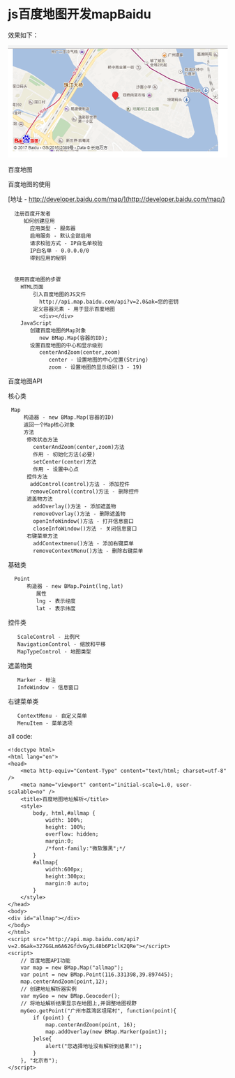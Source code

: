 # js百度地图开发mapBaidu

效果如下：

![](img.png)


 百度地图
 
 百度地图的使用 
 
 [地址 - http://developer.baidu.com/map/](http://developer.baidu.com/map/)	
 


      注册百度开发者
         如何创建应用
           应用类型 - 服务器
           启用服务 - 默认全部启用
           请求校验方式 - IP白名单校验
           IP白名单 - 0.0.0.0/0
           得到应用的秘钥


      使用百度地图的步骤
        HTML页面
            引入百度地图的JS文件
              http://api.map.baidu.com/api?v=2.0&ak=您的密钥
            定义容器元素 - 用于显示百度地图
              <div></div>
        JavaScript
           创建百度地图的Map对象
              new BMap.Map(容器的ID);
           设置百度地图的中心和显示级别
              centerAndZoom(center,zoom)
	             center - 设置地图的中心位置(String)
	             zoom - 设置地图的显示级别(3 - 19)  



百度地图API

核心类

     Map
         构造器 - new BMap.Map(容器的ID)
         返回一个Map核心对象
         方法
          修改状态方法
            centerAndZoom(center,zoom)方法
            作用 - 初始化方法(必要)
            setCenter(center)方法
            作用 - 设置中心点
          控件方法
           addControl(control)方法 - 添加控件
           removeControl(control)方法 - 删除控件
          遮盖物方法
            addOverlay()方法 - 添加遮盖物
            removeOverlay()方法 - 删除遮盖物
            openInfoWindow()方法 - 打开信息窗口
            closeInfoWindow()方法 - 关闭信息窗口
          右键菜单方法
            addContextmenu()方法 - 添加右键菜单
            removeContextMenu()方法 - 删除右键菜单  




基础类

      Point
          构造器 - new BMap.Point(lng,lat)
             属性
             lng - 表示经度
             lat - 表示纬度
	     
 控件类
 
       ScaleControl - 比例尺
       NavigationControl - 缩放和平移
       MapTypeControl - 地图类型
       
 遮盖物类
 
       Marker - 标注
       InfoWindow - 信息窗口
       
 右键菜单类
 
       ContextMenu - 自定义菜单
       MenuItem - 菜单选项                                           


all code:
```
<!doctype html>
<html lang="en">
<head>
    <meta http-equiv="Content-Type" content="text/html; charset=utf-8" />
    <meta name="viewport" content="initial-scale=1.0, user-scalable=no" />
    <title>百度地图地址解析</title>
    <style>
        body, html,#allmap {
            width: 100%;
            height: 100%;
            overflow: hidden;
            margin:0;
            /*font-family:"微软雅黑";*/
        }
        #allmap{
            width:600px;
            height:300px;
            margin:0 auto;
        }
    </style>
</head>
<body>
<div id="allmap"></div>
</body>
</html>
<script src="http://api.map.baidu.com/api?v=2.0&ak=327GGLm6A62GfdvGy3L48b6P1clK2QRe"></script>
<script>
    // 百度地图API功能
    var map = new BMap.Map("allmap");
    var point = new BMap.Point(116.331398,39.897445);
    map.centerAndZoom(point,12);
    // 创建地址解析器实例
    var myGeo = new BMap.Geocoder();
    // 将地址解析结果显示在地图上,并调整地图视野
    myGeo.getPoint("广州市荔湾区坦尾村", function(point){
        if (point) {
            map.centerAndZoom(point, 16);
            map.addOverlay(new BMap.Marker(point));
        }else{
            alert("您选择地址没有解析到结果!");
        }
    }, "北京市");
</script>
```
